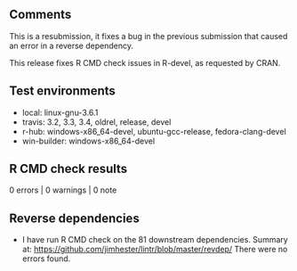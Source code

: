 ## Comments
This is a resubmission, it fixes a bug in the previous submission that caused
an error in a reverse dependency.

This release fixes R CMD check issues in R-devel, as requested by CRAN.

## Test environments

* local: linux-gnu-3.6.1
* travis: 3.2, 3.3, 3.4, oldrel, release, devel
* r-hub: windows-x86_64-devel, ubuntu-gcc-release, fedora-clang-devel
* win-builder: windows-x86_64-devel

## R CMD check results

0 errors | 0 warnings | 0 note

## Reverse dependencies

* I have run R CMD check on the 81 downstream dependencies.
  Summary at: https://github.com/jimhester/lintr/blob/master/revdep/
  There were no errors found.
